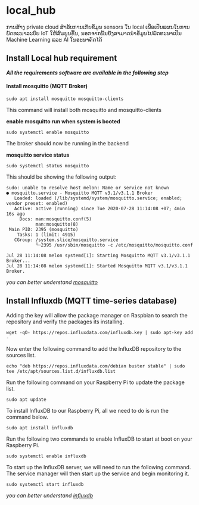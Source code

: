 # local_hub
ການສ້າງ private cloud ສຳລັບການເກັບຂໍ້ມູນ sensors ໃນ local ເພື່ອເປັນແຜນໃນການພັດທະນາລະບົບ IoT ໃຫ້ສົມບູນຂື້ນ, ນອກຈາກນັ້ນຍັງສາມາດນຳຂໍ້ມູນໄປພັດທະນາເປັນ Machine Learning ແລະ AI ໃນອະນາຄົດໄດ້

## Install Local hub requirement
**_All the requirements software are available in the following step_**
#### Install mosquitto (MQTT Broker)

`sudo apt install mosquitto mosquitto-clients`

This command will install both mosquitto and mosquitto-clients

**enable mosquitto run when system is booted**

`sudo systemctl enable mosquitto`

The broker should now be running in the backend

**mosquitto service status**

`sudo systemctl status mosquitto`

This should be showing the following output:

```pi@melon:~ $ sudo systemctl status mosquitto
sudo: unable to resolve host melon: Name or service not known
● mosquitto.service - Mosquitto MQTT v3.1/v3.1.1 Broker
   Loaded: loaded (/lib/systemd/system/mosquitto.service; enabled; vendor preset: enabled)
   Active: active (running) since Tue 2020-07-28 11:14:08 +07; 4min 16s ago
     Docs: man:mosquitto.conf(5)
           man:mosquitto(8)
 Main PID: 2395 (mosquitto)
    Tasks: 1 (limit: 4915)
   CGroup: /system.slice/mosquitto.service
           └─2395 /usr/sbin/mosquitto -c /etc/mosquitto/mosquitto.conf

Jul 28 11:14:08 melon systemd[1]: Starting Mosquitto MQTT v3.1/v3.1.1 Broker...
Jul 28 11:14:08 melon systemd[1]: Started Mosquitto MQTT v3.1/v3.1.1 Broker.
```

_you can better understand [mosquitto](https://mosquitto.org/)_

## Install Influxdb (MQTT time-series database)

Adding the key will allow the package manager on Raspbian to search the repository and verify the packages its installing.

`wget -qO- https://repos.influxdata.com/influxdb.key | sudo apt-key add -`

Now enter the following command to add the InfluxDB repository to the sources list.

`echo "deb https://repos.influxdata.com/debian buster stable" | sudo tee /etc/apt/sources.list.d/influxdb.list`

Run the following command on your Raspberry Pi to update the package list.

`sudo apt update`

To install InfluxDB to our Raspberry Pi, all we need to do is run the command below.

`sudo apt install influxdb`

Run the following two commands to enable InfluxDB to start at boot on your Raspberry Pi.

```sudo systemctl unmask influxdb
sudo systemctl enable influxdb
```

To start up the InfluxDB server, we will need to run the following command. The service manager will then start up the service and begin monitoring it.

`sudo systemctl start influxdb`

_you can better understand [influxdb](https://docs.influxdata.com/platform/introduction)_
